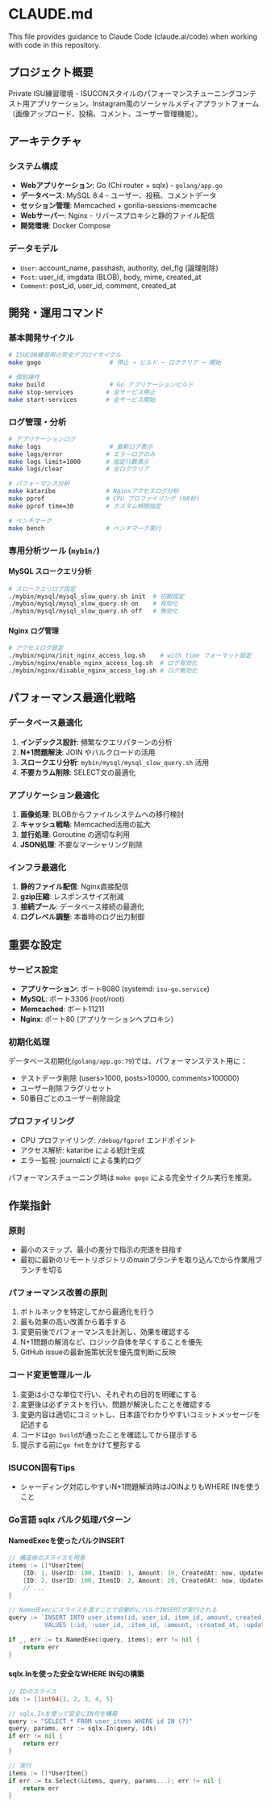 # CLAUDE.md

This file provides guidance to Claude Code (claude.ai/code) when working with code in this repository.

## プロジェクト概要

Private ISU練習環境 - ISUCONスタイルのパフォーマンスチューニングコンテスト用アプリケーション。Instagram風のソーシャルメディアプラットフォーム（画像アップロード、投稿、コメント、ユーザー管理機能）。

## アーキテクチャ

### システム構成
- **Webアプリケーション**: Go (Chi router + sqlx) - `golang/app.go`
- **データベース**: MySQL 8.4 - ユーザー、投稿、コメントデータ
- **セッション管理**: Memcached + gorilla-sessions-memcache
- **Webサーバー**: Nginx - リバースプロキシと静的ファイル配信
- **開発環境**: Docker Compose

### データモデル
- `User`: account_name, passhash, authority, del_flg (論理削除)
- `Post`: user_id, imgdata (BLOB), body, mime, created_at
- `Comment`: post_id, user_id, comment, created_at

## 開発・運用コマンド

### 基本開発サイクル
```bash
# ISUCON練習用の完全デプロイサイクル
make gogo                   # 停止 → ビルド → ログクリア → 開始

# 個別操作
make build                  # Go アプリケーションビルド
make stop-services         # 全サービス停止
make start-services        # 全サービス開始
```

### ログ管理・分析
```bash
# アプリケーションログ
make logs                   # 最新ログ表示
make logs/error            # エラーログのみ
make logs limit=1000       # 指定行数表示
make logs/clear            # 全ログクリア

# パフォーマンス分析
make kataribe              # Nginxアクセスログ分析
make pprof                 # CPU プロファイリング (90秒)
make pprof time=30         # カスタム時間指定

# ベンチマーク
make bench                 # ベンチマーク実行
```

### 専用分析ツール (`mybin/`)

#### MySQL スロークエリ分析
```bash
# スロークエリログ設定
./mybin/mysql/mysql_slow_query.sh init  # 初期設定
./mybin/mysql/mysql_slow_query.sh on    # 有効化
./mybin/mysql/mysql_slow_query.sh off   # 無効化
```

#### Nginx ログ管理
```bash
# アクセスログ設定
./mybin/nginx/init_nginx_access_log.sh    # with_time フォーマット設定
./mybin/nginx/enable_nginx_access_log.sh  # ログ有効化
./mybin/nginx/disable_nginx_access_log.sh # ログ無効化
```

## パフォーマンス最適化戦略

### データベース最適化
1. **インデックス設計**: 頻繁なクエリパターンの分析
2. **N+1問題解決**: JOIN やバルクロードの活用
3. **スロークエリ分析**: `mybin/mysql/mysql_slow_query.sh` 活用
4. **不要カラム削除**: SELECT文の最適化

### アプリケーション最適化
1. **画像処理**: BLOBからファイルシステムへの移行検討
2. **キャッシュ戦略**: Memcached活用の拡大
3. **並行処理**: Goroutine の適切な利用
4. **JSON処理**: 不要なマーシャリング削除

### インフラ最適化
1. **静的ファイル配信**: Nginx直接配信
2. **gzip圧縮**: レスポンスサイズ削減
3. **接続プール**: データベース接続の最適化
4. **ログレベル調整**: 本番時のログ出力制御

## 重要な設定

### サービス設定
- **アプリケーション**: ポート8080 (systemd: `isu-go.service`)
- **MySQL**: ポート3306 (root/root)
- **Memcached**: ポート11211
- **Nginx**: ポート80 (アプリケーションへプロキシ)

### 初期化処理
データベース初期化(`golang/app.go:79`)では、パフォーマンステスト用に：
- テストデータ削除 (users>1000, posts>10000, comments>100000)
- ユーザー削除フラグリセット
- 50番目ごとのユーザー削除設定

### プロファイリング
- CPU プロファイリング: `/debug/fgprof` エンドポイント
- アクセス解析: kataribe による統計生成
- エラー監視: journalctl による集約ログ

パフォーマンスチューニング時は `make gogo` による完全サイクル実行を推奨。

## 作業指針

### 原則
- 最小のステップ、最小の差分で指示の完遂を目指す
- 最初に最新のリモートリポジトリのmainブランチを取り込んでから作業用ブランチを切る

### パフォーマンス改善の原則
1. ボトルネックを特定してから最適化を行う
2. 最も効果の高い改善から着手する
3. 変更前後でパフォーマンスを計測し、効果を確認する
4. N+1問題の解消など、ロジック自体を早くすることを優先
5. GitHub issueの最新施策状況を優先度判断に反映

### コード変更管理ルール
1. 変更は小さな単位で行い、それぞれの目的を明確にする
2. 変更後は必ずテストを行い、問題が解決したことを確認する
3. 変更内容は適切にコミットし、日本語でわかりやすいコミットメッセージを記述する
4. コードは`go build`が通ったことを確認してから提示する
5. 提示する前に`go fmt`をかけて整形する

### ISUCON固有Tips

- シャーディング対応しやすいN+1問題解消時はJOINよりもWHERE INを使うこと

### Go言語 sqlx バルク処理パターン

#### NamedExecを使ったバルクINSERT
```go
// 構造体のスライスを用意
items := []*UserItem{
    {ID: 1, UserID: 100, ItemID: 1, Amount: 10, CreatedAt: now, UpdatedAt: now},
    {ID: 2, UserID: 100, ItemID: 2, Amount: 20, CreatedAt: now, UpdatedAt: now},
    // ...
}

// NamedExecにスライスを渡すことで自動的にバルクINSERTが実行される
query := `INSERT INTO user_items(id, user_id, item_id, amount, created_at, updated_at)
          VALUES (:id, :user_id, :item_id, :amount, :created_at, :updated_at)`

if _, err := tx.NamedExec(query, items); err != nil {
    return err
}
```

#### sqlx.Inを使った安全なWHERE IN句の構築
```go
// IDのスライス
ids := []int64{1, 2, 3, 4, 5}

// sqlx.Inを使って安全にIN句を構築
query := "SELECT * FROM user_items WHERE id IN (?)"
query, params, err := sqlx.In(query, ids)
if err != nil {
    return err
}

// 実行
items := []*UserItem{}
if err := tx.Select(&items, query, params...); err != nil {
    return err
}
```
